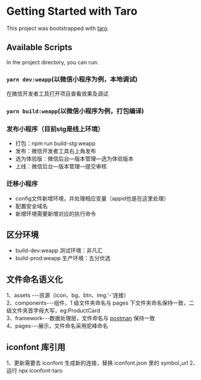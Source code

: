 # Getting Started with Taro

This project was bootstrapped with [taro](https://taro-docs.jd.com/taro/docs/GETTING-STARTED).

## Available Scripts

In the project directory, you can run:

### `yarn dev:weapp`(以微信小程序为例，本地调试)

在微信开发者工具打开项目查看效果及调试

### `yarn build:weapp`(以微信小程序为例，打包编译)

### 发布小程序（目前stg是线上环境）

- 打包：npm run build-stg:weapp 
- 发布：微信开发者工具右上角发布
- 选为体验版：微信后台—版本管理—选为体验版本
- 上线：微信后台—版本管理—提交审核

### 迁移小程序
- config文件新增环境，并处理相应变量（appid也是在这里处理）
- 配置安全域名
- 新增环境需要新增对应的执行命令
## 区分环境
- build-dev:weapp 测试环境：非凡汇
- build-prod:weapp  生产环境：五分优选

## 文件命名语义化

1、assets ---资源（icon、bg、btn、img.'-'连接）\
2、components---组件，1 级文件夹命名与 pages 下文件夹命名保持一致，二级文件夹首字母大写，eg:ProductCard \
3、framework---数据处理层，文件命名与 [postman](https://www.postman.com/devrel/workspace/commercetools) 保持一致 \
4、pages---展示，文件命名采用驼峰命名

## iconfont 库引用

1、更新需要去 iconfont 生成新的连接，替换 iconfont.json 里的 symbol_url
2、运行 npx iconfont-taro
